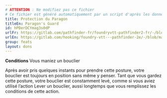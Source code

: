 ```yaml
---
# ATTENTION : Ne modifiez pas ce fichier
# Ce fichier est généré automatiquement par un script d'après les données du module Foundry VTT officiel et de sa traduction
title: Protection du Paragon
titleEn: Paragon's Guard
id: hPDerDCYmag3s0dP
urlFr: https://gitlab.com/pathfinder-fr/foundryvtt-pathfinder2-fr/-/blob/master/data/feats/hPDerDCYmag3s0dP.htm
urlEn: https://gitlab.com/hooking/foundry-vtt---pathfinder-2e/-/blob/master/packs/data/feats.db/paragon-s-guard.json
group: feats
layout: dons
---
```

**Conditions** Vous maniez un bouclier

Après avoir pris quelques instants pour prendre cette posture, votre bouclier est toujours en position sans même y penser. Tant que vous gardez cette posture, votre bouclier est constamment levé, comme si vous aviez utilisé l’action Lever un bouclier, aussi longtemps que vous remplissez les conditions de cette action.


